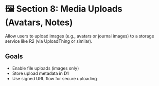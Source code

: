 # 🖼️ Section 8: Media Uploads (Avatars, Notes)

Allow users to upload images (e.g., avatars or journal images) to a storage service like R2 (via UploadThing or similar).

## Goals
- Enable file uploads (images only)
- Store upload metadata in D1
- Use signed URL flow for secure uploading
